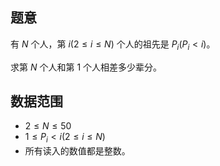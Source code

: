 ## 题意

有 $N$ 个人，第 $i (2 \le i \le N)$ 个人的祖先是 $P_i (P_i < i)$。

求第 $N$ 个人和第 $1$ 个人相差多少辈分。

## 数据范围

- $2≤N≤50$
- $1 \le P_i < i(2 \le i \le N)$
- 所有读入的数值都是整数。
